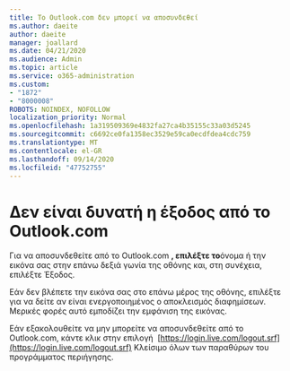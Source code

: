 ```yaml
---
title: Το Outlook.com δεν μπορεί να αποσυνδεθεί
ms.author: daeite
author: daeite
manager: joallard
ms.date: 04/21/2020
ms.audience: Admin
ms.topic: article
ms.service: o365-administration
ms.custom:
- "1872"
- "8000008"
ROBOTS: NOINDEX, NOFOLLOW
localization_priority: Normal
ms.openlocfilehash: 1a319509369e4832fa27ca4b35155c33a03d5245
ms.sourcegitcommit: c6692ce0fa1358ec3529e59ca0ecdfdea4cdc759
ms.translationtype: MT
ms.contentlocale: el-GR
ms.lasthandoff: 09/14/2020
ms.locfileid: "47752755"
---
```

# <a name="unable-to-sign-out-of-outlookcom"></a>Δεν είναι δυνατή η έξοδος από το Outlook.com

Για να αποσυνδεθείτε από το Outlook.com **, επιλέξτε το**όνομα ή την εικόνα σας στην επάνω δεξιά γωνία της οθόνης και, στη συνέχεια, επιλέξτε Έξοδος.

Εάν δεν βλέπετε την εικόνα σας στο επάνω μέρος της οθόνης, επιλέξτε για να δείτε αν είναι ενεργοποιημένος ο αποκλεισμός διαφημίσεων. Μερικές φορές αυτό εμποδίζει την εμφάνιση της εικόνας.

Εάν εξακολουθείτε να μην μπορείτε να αποσυνδεθείτε από το Outlook.com, κάντε κλικ στην επιλογή  [https://login.live.com/logout.srf](https://login.live.com/logout.srf) Κλείσιμο όλων των παραθύρων του προγράμματος περιήγησης.